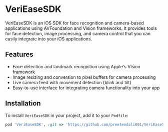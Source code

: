 # VeriEaseSDK

VeriEaseSDK is an iOS SDK for face recognition and camera-based applications using AVFoundation and Vision frameworks. It provides tools for face detection, image processing, and camera control that you can easily integrate into your iOS applications.

## Features
- Face detection and landmark recognition using Apple's Vision framework
- Image resizing and conversion to pixel buffers for camera processing
- Live camera feed with movement detection (blink and tilt)
- Easy-to-use interface for integrating camera functionality into your app

## Installation

To install `VeriEaseSDK` in your project, add it to your `Podfile`:

```ruby
pod 'VeriEaseSDK', :git => 'https://github.com/preetendali001/VeriEaseSDK.git', :tag => ‘1.0.3’

